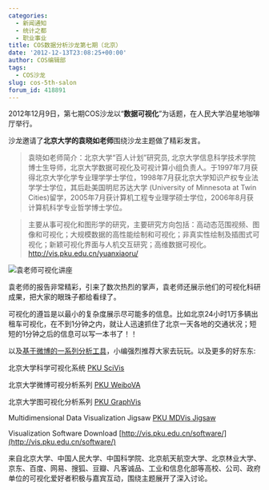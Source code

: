```yaml
---
categories:
  - 新闻通知
  - 统计之都
  - 职业事业
title: COS数据分析沙龙第七期（北京）
date: '2012-12-13T23:08:25+00:00'
author: COS编辑部
tags:
  - COS沙龙
slug: cos-5th-salon
forum_id: 418891
---
```


2012年12月9日，第七期COS沙龙以“**数据可视化**”为话题，在人民大学泊星地咖啡厅举行。

沙龙邀请了**北京大学的袁晓如老师**围绕沙龙主题做了精彩发言。

> 袁晓如老师简介：北京大学“百人计划”研究员, 北京大学信息科学技术学院博士生导师，北京大学数据可视化及可视计算小组负责人。于1997年7月获得北京大学化学专业理学学士学位，1998年7月获北京大学知识产权专业法学学士学位，其后赴美国明尼苏达大学 (University of Minnesota at Twin Cities)留学，2005年7月获计算机工程专业理学硕士学位，2006年8月获计算机科学专业哲学博士学位。
  
> 主要从事可视化和图形学的研究，主要研究方向包括：高动态范围视频、图像和可视化；大规模数据的高性能绘制和可视化；非真实性绘制及插图式可视化；新颖可视化界面与人机交互研究；高维数据可视化。 <http://vis.pku.edu.cn/yuanxiaoru/>

<!--more-->

![袁老师可视化讲座](http://i.imgur.com/nRCsu.jpg)

袁老师的报告非常精彩，引来了数次热烈的掌声，袁老师还展示他们的可视化科研成果，把大家的眼珠子都给看绿了。

可视化的遵旨是以最小的复杂度展示尽可能多的信息。比如北京24小时1万多辆出租车可视化，在不到1分钟之内，就让人迅速抓住了北京一天各地的交通状况；短短的1分钟之后的信息可以写一本书了！！


以及[基于微博的一系列分析工具](http://vis.pku.edu.cn/weibova/)，小编强烈推荐大家去玩玩。以及更多的好东东:

北京大学科学可视化系统 [PKU SciVis](http://vis.pku.edu.cn/scivis/)
  
北京大学微博可视分析系列 [PKU WeiboVA](http://vis.pku.edu.cn/weibova/)
  
北京大学图可视化分析系列 [PKU GraphVis](http://vis.pku.edu.cn/graphvis/)
  
Multidimensional Data Visualization Jigsaw [PKU MDVis Jigsaw](http://vis.pku.edu.cn/mddv/jigsaw/)
  
Visualization Software Download [http://vis.pku.edu.cn/software/](http://vis.pku.edu.cn/software/)

来自北京大学、中国人民大学、中国科学院、北京航天航空大学、北京林业大学、京东、百度、网易、搜狐、豆瓣、凡客诚品、工业和信息化部等高校、公司、政府单位的可视化爱好者积极与嘉宾互动，围绕主题展开了深入讨论。

